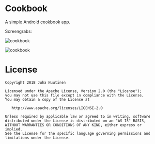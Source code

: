 # Cookbook
A simple Android cookbook app.

Screengrabs:

![cookbook](https://github.com/JNuutinen/Cookbook/blob/master/images/grabs2-1.png)

![cookbook](https://github.com/JNuutinen/Cookbook/blob/master/images/grabs2-2.png)

# License

    Copyright 2018 Juha Nuutinen

    Licensed under the Apache License, Version 2.0 (the "License");
    you may not use this file except in compliance with the License.
    You may obtain a copy of the License at

       http://www.apache.org/licenses/LICENSE-2.0

    Unless required by applicable law or agreed to in writing, software
    distributed under the License is distributed on an "AS IS" BASIS,
    WITHOUT WARRANTIES OR CONDITIONS OF ANY KIND, either express or implied.
    See the License for the specific language governing permissions and
    limitations under the License.
